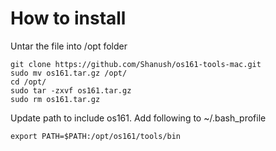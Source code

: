 # How to install
Untar the file into /opt folder

```
git clone https://github.com/Shanush/os161-tools-mac.git 
sudo mv os161.tar.gz /opt/
cd /opt/
sudo tar -zxvf os161.tar.gz
sudo rm os161.tar.gz
```

Update path to include os161. Add following to ~/.bash_profile
```
export PATH=$PATH:/opt/os161/tools/bin
```
